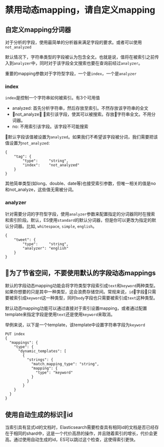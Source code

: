 # 禁用动态mapping，请自定义mapping

## 自定义mapping分词器
对于分析的字段，使用最简单的分析器来满足字段的要求。或者可以使用`not_analyzed`

默认情况下，字符串类型的字段被认为包含全文。也就是说，值将在被索引之前传入到`analyzer`中，同时对于该字段全文搜索也要在查询前经过`analyzer`。

重要的mapping参数对于字符型字段，一个是`index`，一个是`analyzer`

### index

`index`是控制一个字符串如何被索引。有3个可用值
- analyzed: 首先分析字符串，然后存放至索引。不然存放该字符串的全文
- not_analyze： 索引该字段，使其可以被搜索。存放字符串全文。不用分词器。
- no: 不用索引该字段。该字段不可能搜索

默认字段该值被设置为`analyzed`。如果我们不希望该字段被分词，我们需要把该值设置为`not_analyzed`:

```
{
    "tag": {
        "type":     "string",
        "index":    "not_analyzed"
    }
}
```

其他简单类型(如long、double、date等)也接受索引参数，但唯一相关的值是no和not_analyze，这些值无需被分词。

### analyzer

针对需要分词的字符型字段，使用`analyzer`参数来配置指定的分词器同时在搜索和索引阶段。默认，ES使用`standard`的默认分词器，但是你可以更改为指定的默认分词器。比如, `whitespace`, `simple`, `english`。

```
{
    "tweet": {
        "type":     "string",
        "analyzer": "english"
    }
}
```

## 为了节省空间，不要使用默认的字段动态mappings

默认的字段动态mapping功能会将字符类型字段索引成`text`和`keyword`两种类型。如果你想要的只是其中一种类型，这会浪费存储空间。常规来说，`id`字段只需要被索引成`keyword`这一种类型，同时`body`字段也只需要被索引成`text`这种类型。

默认动态mapping功能可以通过直接对于索引设置mapping，或者通过配置template来指定字段是使用`text`还是使用`keyword`来取消。

举例来说，以下是一个template，该template中设置字符串字段为`keyword`
```
PUT index
{
  "mappings": {
    "type": {
      "dynamic_templates": [
        {
          "strings": {
            "match_mapping_type": "string",
            "mapping": {
              "type": "keyword"
            }
          }
        }
    }
  }
}
```

## 使用自动生成的标识id
当索引具有显式id的文档时，Elasticsearch需要检查具有相同id的文档是否已经存在于相同的shard中，这是一个代价高昂的操作，并且随着索引的增长，代价会更高。通过使用自动生成的id，ES可以跳过这个检查，这使得索引更快。